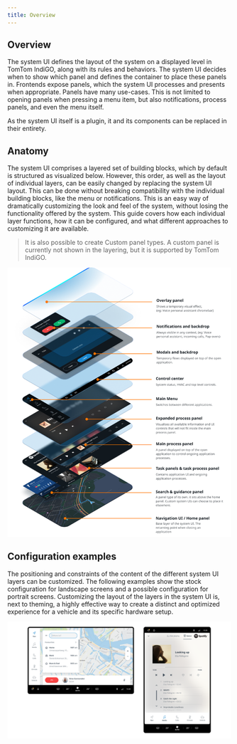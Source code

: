```yaml
---
title: Overview
---
```


## Overview

The system UI defines the layout of the system on a displayed level in TomTom IndiGO, along with its
rules and behaviors. The system UI decides when to show which panel and defines the container 
to place these panels in. Frontends expose panels, which the system UI processes and presents when 
appropriate. Panels have many use-cases. This is not limited to opening panels when pressing a menu 
item, but also notifications, process panels, and even the menu itself. 

As the system UI itself is a plugin, it and its components can be replaced in their entirety.

## Anatomy

The system UI comprises a layered set of building blocks, which by default is structured as 
visualized below. However, this order, as well as the layout of individual layers, can be easily 
changed by replacing the system UI layout. This can be done without breaking compatibility with the 
individual building blocks, like the menu or notifications. This is an easy way of dramatically 
customizing the look and feel of the system, without losing the functionality offered by the system. 
This guide covers how each individual layer functions, how it can be configured, and what different 
approaches to customizing it are available.

<Blockquote>
    It is also possible to create Custom panel types. A custom panel is currently not shown in 
    the layering, but it is supported by TomTom IndiGO.
</Blockquote>

![anatomy](images/overview/anatomy.png)

## Configuration examples

The positioning and constraints of the content of the different system UI layers can be customized. 
The following examples show the stock configuration for landscape screens and a possible 
configuration for portrait screens. Customizing the layout of the layers in the system UI is, next 
to theming, a highly effective way to create a distinct and optimized experience for a vehicle and 
its specific hardware setup.

![anatomy](images/overview/configuration.png)